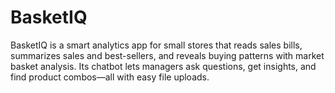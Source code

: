 # BasketIQ
BasketIQ is a smart analytics app for small stores that reads sales bills, summarizes sales and best-sellers, and reveals buying patterns with market basket analysis. Its chatbot lets managers ask questions, get insights, and find product combos—all with easy file uploads.
